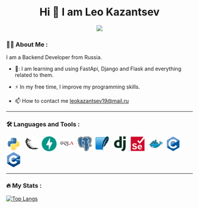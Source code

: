 <div id="header" align="center">
  <h1>Hi 👋 I am Leo Kazantsev</h1>
  <img src="https://media.giphy.com/media/0lfqHNZwWM1hOvJ9CX/giphy.gif" width="100"/>
</div>

### :man_technologist: About Me :
I am a Backend Developer from Russia.

- 🧠: I am learning and using FastApi, Django and Flask and everything related to them.

- :zap: In my free time, I improve my programming skills.

- 📫 How to contact me [leokazantsev19@mail.ru](mailto:leokazantsev19@mail.ru)

---

### :hammer_and_wrench: Languages and Tools :
<div>
  <img src="https://github.com/devicons/devicon/blob/master/icons/python/python-original.svg" title="Java" alt="Java" width="40" height="40"/>&nbsp;
  <img src="https://github.com/devicons/devicon/blob/master/icons/flask/flask-original.svg" title="React" alt="React" width="40" height="40"/>&nbsp;
  <img src="https://github.com/devicons/devicon/blob/master/icons/fastapi/fastapi-original.svg" title="Spring" alt="Spring" width="40" height="40"/>&nbsp;
  <img src="https://github.com/devicons/devicon/blob/master/icons/sqlalchemy/sqlalchemy-original.svg" title="Flutter" alt="Flutter" width="40" height="40"/>&nbsp;
  <img src="https://github.com/devicons/devicon/blob/master/icons/postgresql/postgresql-original.svg" title="Flutter" alt="Flutter" width="40" height="40"/>&nbsp;
  <img src="https://github.com/devicons/devicon/blob/master/icons/sqlite/sqlite-original.svg" title="Flutter" alt="Flutter" width="40" height="40"/>&nbsp;
  <img src="https://github.com/devicons/devicon/blob/master/icons/django/django-plain.svg" title="Material UI" alt="Material UI" width="40" height="40"/>&nbsp;
  <img src="https://github.com/devicons/devicon/blob/master/icons/selenium/selenium-original.svg" title="Flutter" alt="Flutter" width="40" height="40"/>&nbsp;
  <img src="https://github.com/devicons/devicon/blob/master/icons/docker/docker-original.svg" title="Flutter" alt="Flutter" width="40" height="40"/>&nbsp;
  <img src="https://github.com/devicons/devicon/blob/master/icons/c/c-original.svg" width="40" height="40"/>&nbsp;
  <img src="https://github.com/devicons/devicon/blob/master/icons/cplusplus/cplusplus-original.svg" width="40" height="40"/>&nbsp;
</div>

---

### 🔥 My Stats :
[![Top Langs](https://github-readme-stats.vercel.app/api/top-langs/?username=SimpleMaking&layout=compact&theme=vision-friendly-dark)](https://github.com/anuraghazra/github-readme-stats)
